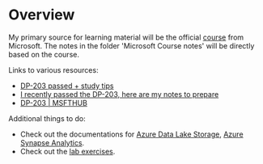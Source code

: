 # Overview

My primary source for learning material will be the official [course](https://learn.microsoft.com/en-us/training/courses/dp-203t00) from Microsoft. The notes in the folder 'Microsoft Course notes' will be directly based on the course.

Links to various resources:
- [DP-203 passed + study tips](https://www.reddit.com/r/AzureCertification/comments/vdl0wx/dp203_passed_study_tips/)
- [I recently passed the DP-203, here are my notes to prepare](https://www.reddit.com/r/dataengineering/comments/16thbm7/i_recently_passed_the_dp203_here_are_my_notes_to/)
- [DP-203 | MSFTHUB](https://certs.msfthub.wiki/azure/dp-203/)

Additional things to do:
- Check out the documentations for [Azure Data Lake Storage](https://learn.microsoft.com/en-us/azure/storage/blobs/data-lake-storage-introduction), [Azure Synapse Analytics](https://learn.microsoft.com/en-us/azure/synapse-analytics/overview-what-is).
- Check out the [lab exercises](https://github.com/MicrosoftLearning/dp-203-azure-data-engineer).